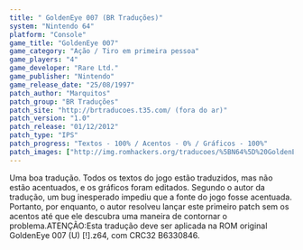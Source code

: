 ```yaml
---
title: " GoldenEye 007 (BR Traduções)"
system: "Nintendo 64"
platform: "Console"
game_title: "GoldenEye 007"
game_category: "Ação / Tiro em primeira pessoa"
game_players: "4"
game_developer: "Rare Ltd."
game_publisher: "Nintendo"
game_release_date: "25/08/1997"
patch_author: "Marquitos"
patch_group: "BR Traduções"
patch_site: "http://brtraducoes.t35.com/ (fora do ar)"
patch_version: "1.0"
patch_release: "01/12/2012"
patch_type: "IPS"
patch_progress: "Textos - 100% / Acentos - 0% / Gráficos - 100%"
patch_images: ["http://img.romhackers.org/traducoes/%5BN64%5D%20GoldenEye%20007%20-%20BR%20Tradu%C3%A7%C3%B5es%20-%201.jpg","http://img.romhackers.org/traducoes/%5BN64%5D%20GoldenEye%20007%20-%20BR%20Tradu%C3%A7%C3%B5es%20-%202.jpg","http://img.romhackers.org/traducoes/%5BN64%5D%20GoldenEye%20007%20-%20BR%20Tradu%C3%A7%C3%B5es%20-%203.jpg"]
---
```

Uma boa tradução. Todos os textos do jogo estão traduzidos, mas não estão acentuados, e os gráficos foram editados. Segundo o autor da tradução, um bug inesperado impediu que a fonte do jogo fosse acentuada. Portanto, por enquanto, o autor resolveu lançar este primeiro patch sem os acentos até que ele descubra uma maneira de contornar o problema.ATENÇÃO:Esta tradução deve ser aplicada na ROM original GoldenEye 007 (U) [!].z64, com CRC32 B6330846.